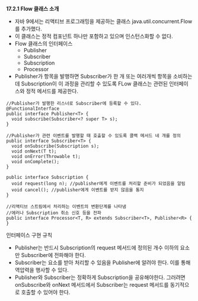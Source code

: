 **17.2.1 Flow 클래스 소개**

- 자바 9에서는 리액티브 프로그래밍을 제공하는 클래스 java.util.concurrent.Flow를 추가했다.
- 이 클래스는 정적 컴포넌트 하나만 포함하고 있으며 인스턴스화할 수 없다.
- Flow 클래스의 인터페이스
  - Publisher
  - Subscriber
  - Subscription
  - Processor
- Publisher가 항목을 발행하면 Subscriber가 한 개 또는 여러개씩 항목을 소비하는데 Subscription이 이 과정을 관리할 수 있도록 FLow 클래스는 관련된 인터페이스와 정적 메서드를 제공한다.

```
//Publisher가 발행한 리스너로 Subscriber에 등록할 수 있다.
@FunctionalInterface
public interface Publisher<T> {
  void subscribe(Subscriber<? super T> s);
}

//Publisher가 관련 이벤트를 발행할 때 호출할 수 있도록 콜백 메서드 네 개를 정의
public interface Subscriber<T> {
  void onSubscribe(Subscription s);
  void onNext(T t);
  void onError(Throwable t);
  void onComplete();
}

public interface Subscription {
  void request(long n); //publisher에게 이벤트를 처리할 준비가 되었음을 알림
  void cancel(); //publisher에게 이벤트를 받지 않음을 통지
}

//리액티브 스트림에서 처리하는 이벤트의 변환단계를 나타냄
//에러나 Subscription 취소 신호 등을 전파
public interface Processor<T, R> extends Subscriber<T>, Publisher<R> { }
```

인터페이스 구현 규칙

- Publisher는 반드시 Subscription의 request 메서드에 정의된 개수 이하의 요소만 Subscriber에 전파해야 한다.
- Subscriber는 요소를 받아 처리할 수 있음을 Publisher에 알려야 한다. 이를 통해 역압력을 행사할 수 있다.
- Publisher와 Subscriber는 정확하게 Subscription을 공유해야한다. 그러려면 onSubscribe와 onNext 메서드에서 Subscriber는 request 메서드를 동기적으로 호출할 수 있어야 한다.
